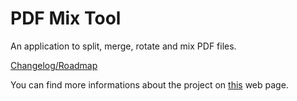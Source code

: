 # PDF Mix Tool
An application to split, merge, rotate and mix PDF files.

[Changelog/Roadmap](CHANGELOG.md)

You can find more informations about the project on [this](http://www.scarpetta.eu/pdfmixtool/) web page.

